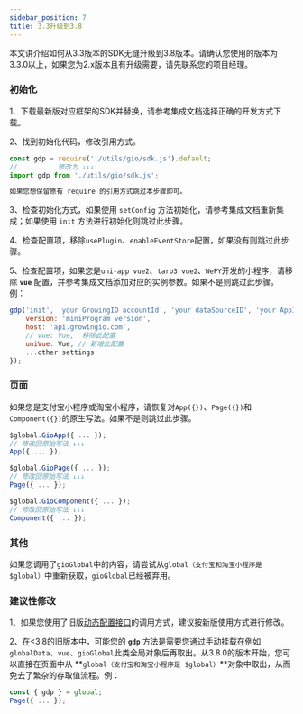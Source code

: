 ```yaml
---
sidebar_position: 7
title: 3.3升级到3.8
---
```


本文讲介绍如何从3.3版本的SDK无缝升级到3.8版本。请确认您使用的版本为3.3.0以上，如果您为2.x版本且有升级需要，请先联系您的项目经理。

### 初始化

1、下载最新版对应框架的SDK并替换，请参考集成文档选择正确的开发方式下载。

2、找到初始化代码，修改引用方式。

```js
const gdp = require('./utils/gio/sdk.js').default;
//          修改为 ↓↓↓
import gdp from './utils/gio/sdk.js';

如果您想保留原有 require 的引用方式跳过本步骤即可。
```

3、检查初始化方式，如果使用 `setConfig` 方法初始化，请参考集成文档重新集成；如果使用 `init` 方法进行初始化则跳过此步骤。

4、检查配置项，移除`usePlugin`、`enableEventStore`配置，如果没有则跳过此步骤。

5、检查配置项，如果您是`uni-app vue2`、`taro3 vue2`、`WePY`开发的小程序，请移除 **`vue`** 配置，并参考集成文档添加对应的实例参数。如果不是则跳过此步骤。例：

```js
gdp('init', 'your GrowingIO accountId', 'your dataSourceID', 'your AppId', {
    version: 'miniProgram version',
    host: 'api.growingio.com',
    // vue: Vue,  移除此配置
    uniVue: Vue, // 新增此配置
    ...other settings
});
```



### 页面

如果您是支付宝小程序或淘宝小程序，请恢复对`App({})`、`Page({})`和`Component({})`的原生写法。如果不是则跳过此步骤。

```js
$global.GioApp({ ... });
// 修改回原始写法 ↓↓↓
App({ ... });

$global.GioPage({ ... });
// 修改回原始写法 ↓↓↓
Page({ ... });

$global.GioComponent({ ... });
// 修改回原始写法 ↓↓↓
Component({ ... });
```

### 其他

如果您调用了`gioGlobal`中的内容，请尝试从`global（支付宝和淘宝小程序是 $global）`中重新获取，`gioGlobal`已经被弃用。

### 建议性修改

1、如果您使用了旧版[动态配置接口](/docs/miniprogram/3.8/commonlyApi#动态配置接口)的调用方式，建议按新版使用方式进行修改。

2、在<3.8的旧版本中，可能您的 **`gdp`** 方法是需要您通过手动挂载在例如`globalData`、`vue`、`gioGlobal`此类全局对象后再取出。从3.8.0的版本开始，您可以直接在页面中从 **`global（支付宝和淘宝小程序是 $global）`**对象中取出，从而免去了繁杂的存取值流程。例：

```js
const { gdp } = global;
Page({ ... });
```
